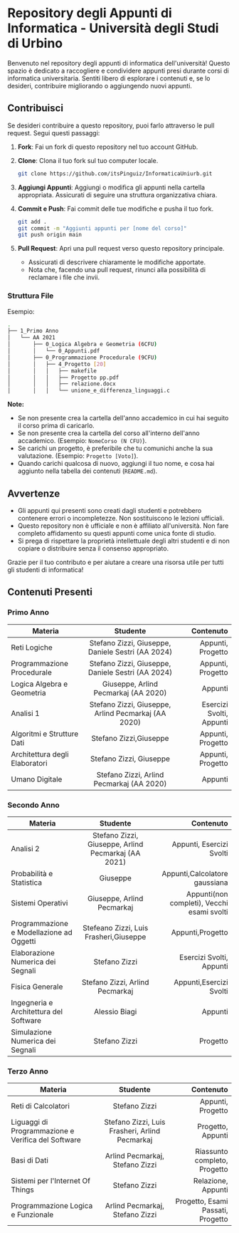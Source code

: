 # Repository degli Appunti di Informatica - Università degli Studi di Urbino

Benvenuto nel repository degli appunti di informatica dell'università! Questo spazio è dedicato a raccogliere e condividere appunti presi durante corsi di informatica universitaria. Sentiti libero di esplorare i contenuti e, se lo desideri, contribuire migliorando o aggiungendo nuovi appunti.

## Contribuisci

Se desideri contribuire a questo repository, puoi farlo attraverso le pull request. Segui questi passaggi:

1. **Fork**: Fai un fork di questo repository nel tuo account GitHub.
2. **Clone**: Clona il tuo fork sul tuo computer locale.

    ```bash
    git clone https://github.com/itsPinguiz/InformaticaUniurb.git
    ```

3. **Aggiungi Appunti**: Aggiungi o modifica gli appunti nella cartella appropriata. Assicurati di seguire una struttura organizzativa chiara.
4. **Commit e Push**: Fai commit delle tue modifiche e pusha il tuo fork.

    ```bash
    git add .
    git commit -m "Aggiunti appunti per [nome del corso]"
    git push origin main
    ```

5. **Pull Request**: Apri una pull request verso questo repository principale.

    - Assicurati di descrivere chiaramente le modifiche apportate.
    - Nota che, facendo una pull request, rinunci alla possibilità di reclamare i file che invii.
  
### Struttura File

Esempio:
```bash
.
├── 1_Primo Anno
│   └── AA 2021
│       ├── 0_Logica Algebra e Geometria (6CFU)
│       │   └── 0_Appunti.pdf
│       ├── 0_Programmazione Procedurale (9CFU)
│       │   ├── 4_Progetto [20]
│       │   │   ├── makefile
│       │   │   ├── Progetto pp.pdf
│       │   │   ├── relazione.docx
│       │   │   └── unione_e_differenza_linguaggi.c
```

**Note:**
- Se non presente crea la cartella dell'anno accademico in cui hai seguito il corso prima di caricarlo. 
- Se non presente crea la cartella del corso all'interno dell'anno accademico. (Esempio: `NomeCorso (N CFU)`).
- Se carichi un progetto, è preferibile che tu comunichi anche la sua valutazione. (Esempio: `Progetto [Voto]`).
- Quando carichi qualcosa di nuovo, aggiungi il tuo nome, e cosa hai aggiunto nella tabella dei contenuti (`README.md`).

## Avvertenze

- Gli appunti qui presenti sono creati dagli studenti e potrebbero contenere errori o incompletezze. Non sostituiscono le lezioni ufficiali.
- Questo repository non è ufficiale e non è affiliato all'università. Non fare completo affidamento su questi appunti come unica fonte di studio.
- Si prega di rispettare la proprietà intellettuale degli altri studenti e di non copiare o distribuire senza il consenso appropriato.

Grazie per il tuo contributo e per aiutare a creare una risorsa utile per tutti gli studenti di informatica!

## Contenuti Presenti

### Primo Anno

| Materia         | Studente    | Contenuto  | 
| ------------- |:-------------:| -----:|
| Reti Logiche  | Stefano Zizzi, Giuseppe, Daniele Sestri (AA 2024)     |    Appunti, Progetto |
| Programmazione Procedurale  | Stefano Zizzi, Giuseppe, Daniele Sestri (AA 2024)    |    Appunti, Progetto |
|  Logica Algebra e Geometria |   Giuseppe, Arlind Pecmarkaj (AA 2020)   |   Appunti  |
| Analisi 1 | Stefano Zizzi, Giuseppe, Arlind Pecmarkaj (AA 2020)     | Esercizi Svolti, Appunti |
| Algoritmi e Strutture Dati | Stefano Zizzi,Giuseppe     |    Appunti, Progetto |
| Architettura degli Elaboratori  | Stefano Zizzi, Giuseppe     | Appunti, Progetto |
| Umano Digitale | Stefano Zizzi, Arlind Pecmarkaj (AA 2020)     | Appunti |

### Secondo Anno

| Materia         | Studente    | Contenuto  | 
| ------------- |:-------------:| -----:|
| Analisi 2 | Stefano Zizzi, Giuseppe, Arlind Pecmarkaj (AA 2021)     |    Appunti, Esercizi Svolti |
| Probabilità e Statistica  |   Giuseppe   |  Appunti,Calcolatore gaussiana  |
|  Sistemi Operativi |   Giuseppe,  Arlind Pecmarkaj   |  Appunti(non completi), Vecchi esami svolti   |
| Programmazione e Modellazione ad Oggetti | Stefeano Zizzi, Luis Frasheri,Giuseppe |  Appunti,Progetto |  
| Elaborazione Numerica dei Segnali | Stefano Zizzi     | Esercizi Svolti, Appunti 
| Fisica Generale | Stefano Zizzi, Arlind Pecmarkaj     | Appunti,Esercizi Svolti |
|  Ingegneria e Architettura del Software | Alessio Biagi     | Appunti  |
| Simulazione Numerica dei Segnali | Stefano Zizzi     | Progetto |

### Terzo Anno

| Materia         | Studente    | Contenuto  | 
| ------------- |:-------------:| -----:|
| Reti di Calcolatori | Stefano Zizzi    |  Appunti, Progetto |
| Liguaggi di Programmazione e Verifica del Software |   Stefano Zizzi, Luis Frasheri, Arlind Pecmarkaj   | Progetto, Appunti |
| Basi di Dati | Arlind Pecmarkaj, Stefano Zizzi    | Riassunto completo, Progetto|
|  Sistemi per l'Internet Of Things | Stefano Zizzi    | Relazione, Appunti  |
| Programmazione Logica e Funzionale |  Arlind Pecmarkaj, Stefano Zizzi     | Progetto, Esami Passati, Progetto |



